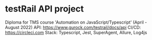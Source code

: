 # testRail API project

Diploma for TMS course 'Automation on JavaScript/Typescript' (April - August 2022)
API: https://www.gurock.com/testrail/docs/api
CI/CD: https://circleci.com
Stack:
Typescript, Jest, SuperAgent, Allure, Log4js
